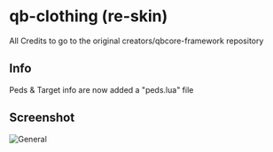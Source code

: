 # qb-clothing (re-skin)
All Credits to go to the original creators/qbcore-framework repository

## Info
Peds & Target info are now added a "peds.lua" file

## Screenshot
![General](https://i.imgur.com/eZPBOKR.png)
